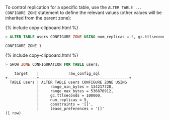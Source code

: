 To control replication for a specific table,  use the `ALTER TABLE ... CONFIGURE ZONE` statement to define the relevant values (other values will be inherited from the parent zone):

{%  include copy-clipboard.html %}
~~~ sql
> ALTER TABLE users CONFIGURE ZONE USING num_replicas = 5, gc.ttlseconds = 100000;
~~~

~~~
CONFIGURE ZONE 1
~~~

{%  include copy-clipboard.html %}
~~~ sql
> SHOW ZONE CONFIGURATION FOR TABLE users;
~~~

~~~
    target    |             raw_config_sql
+-------------+----------------------------------------+
  TABLE users | ALTER TABLE users CONFIGURE ZONE USING
              |     range_min_bytes = 134217728,
              |     range_max_bytes = 536870912,
              |     gc.ttlseconds = 100000,
              |     num_replicas = 5,
              |     constraints = '[]',
              |     lease_preferences = '[]'
(1 row)
~~~
